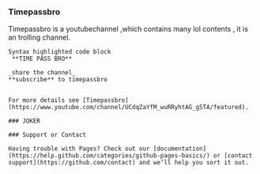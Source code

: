 
### Timepassbro

Timepassbro is a youtubechannel ,which contains many lol contents , it is an trolling channel.

```timepassbro
Syntax highlighted code block
 **TIME PASS BRO**

_share the channel_
**subscribe** to timepassbro


For more details see [Timepassbro](https://www.youtube.com/channel/UCdqZaYfM_wuRRyhtAG_g5TA/featured).

### JOKER

### Support or Contact

Having trouble with Pages? Check out our [documentation](https://help.github.com/categories/github-pages-basics/) or [contact support](https://github.com/contact) and we’ll help you sort it out.
